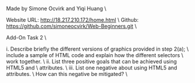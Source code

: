 Made by Simone Ocvirk and Yiqi Huang \\

Website URL:	http://18.217.210.172/home.html \\
Github:		https://github.com/simoneocvirk/Web-Beginners.git \\



Add-On Task 2 \\

i. Describe briefly the different versions of graphics provided in step 2(a); \\
	include a sample of HTML code and explain how the different selectors \\
	work together. \\
ii. List three positive goals that can be achieved using HTML5 <picture> and \\
	<source> attributes. \\
iii. List one negative about using HTML5 <picture> and <source> attributes. \\
	How can this negative be mitigated? \\

